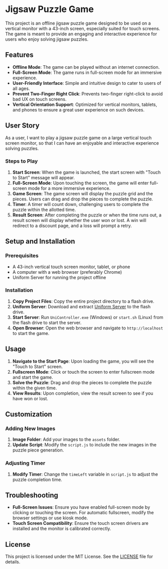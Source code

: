 # Jigsaw Puzzle Game

This project is an offline jigsaw puzzle game designed to be used on a vertical monitor with a 43-inch screen, especially suited for touch screens. The game is meant to provide an engaging and interactive experience for users who enjoy solving jigsaw puzzles.

## Features

- **Offline Mode**: The game can be played without an internet connection.
- **Full-Screen Mode**: The game runs in full-screen mode for an immersive experience.
- **User-Friendly Interface**: Simple and intuitive design to cater to users of all ages.
- **Prevent Two-Finger Right Click**: Prevents two-finger right-click to avoid bad UX on touch screens.
- **Vertical Orientation Support**: Optimized for vertical monitors, tablets, and phones to ensure a great user experience on such devices.

## User Story

As a user, I want to play a jigsaw puzzle game on a large vertical touch screen monitor, so that I can have an enjoyable and interactive experience solving puzzles.

### Steps to Play

1. **Start Screen**: When the game is launched, the start screen with "Touch to Start" message will appear.
2. **Full-Screen Mode**: Upon touching the screen, the game will enter full-screen mode for a more immersive experience.
3. **Game Screen**: The game screen will display the puzzle grid and the pieces. Users can drag and drop the pieces to complete the puzzle.
4. **Timer**: A timer will count down, challenging users to complete the puzzle within the allotted time.
5. **Result Screen**: After completing the puzzle or when the time runs out, a result screen will display whether the user won or lost. A win will redirect to a discount page, and a loss will prompt a retry.

## Setup and Installation

### Prerequisites

- A 43-inch vertical touch screen monitor, tablet, or phone
- A computer with a web browser (preferably Chrome)
- Uniform Server for running the project offline

### Installation

1. **Copy Project Files**: Copy the entire project directory to a flash drive.
2. **Uniform Server**: Download and extract [Uniform Server](https://www.uniformserver.com/) to the flash drive.
3. **Start Server**: Run `UniController.exe` (Windows) or `start.sh` (Linux) from the flash drive to start the server.
4. **Open Browser**: Open the web browser and navigate to `http://localhost` to start the game.

## Usage

1. **Navigate to the Start Page**: Upon loading the game, you will see the "Touch to Start" screen.
2. **Fullscreen Mode**: Click or touch the screen to enter fullscreen mode and start the game.
3. **Solve the Puzzle**: Drag and drop the pieces to complete the puzzle within the given time.
4. **View Results**: Upon completion, view the result screen to see if you have won or lost.

## Customization

### Adding New Images

1. **Image Folder**: Add your images to the `assets` folder.
2. **Update Script**: Modify the `script.js` to include the new images in the puzzle piece generation.

### Adjusting Timer

1. **Modify Timer**: Change the `timeLeft` variable in `script.js` to adjust the puzzle completion time.

## Troubleshooting

- **Full-Screen Issues**: Ensure you have enabled full-screen mode by clicking or touching the screen. For automatic fullscreen, modify the browser settings or use kiosk mode.
- **Touch Screen Compatibility**: Ensure the touch screen drivers are installed and the monitor is calibrated correctly.

## License

This project is licensed under the MIT License. See the [LICENSE](LICENSE) file for details.
